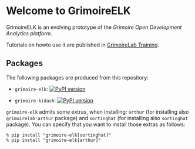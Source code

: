 # Welcome to GrimoireELK

GrimoireELK is an evolving prototype of the *Grimoire Open Development Analytics platform*. 

Tutorials on howto use it are published in [GrimoireLab Training](https://grimoirelab.gitbooks.io/training/content/).

## Packages

The following packages are produced from this repository:

* `grimoire-elk`: [![PyPI version](https://badge.fury.io/py/grimoire-elk.svg)](https://badge.fury.io/py/grimoire-elk)

* `grimoire-kidash`: [![PyPI version](https://badge.fury.io/py/grimoire-kidash.svg)](https://badge.fury.io/py/grimoire-kidash)

`grimoire-elk` admits some extras, when installing: `arthur`
(for installing also `grimoirelab-arthur` package)
and `sortinghat` (for installing also `sortinghat` package).
You can specify that you want to install those extras as follows:

```
% pip install "grimoire-elk[sortinghat]"
% pip install "grimoire-elk[arthur]"
```
